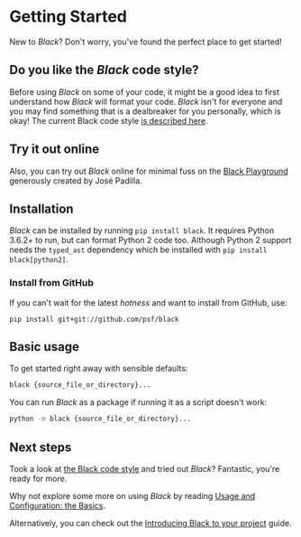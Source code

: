 # Getting Started

New to _Black_? Don't worry, you've found the perfect place to get started!

## Do you like the _Black_ code style?

Before using _Black_ on some of your code, it might be a good idea to first understand
how _Black_ will format your code. _Black_ isn't for everyone and you may find something
that is a dealbreaker for you personally, which is okay! The current Black code style
[is described here](./the_black_code_style/current_style.md).

## Try it out online

Also, you can try out _Black_ online for minimal fuss on the
[Black Playground](https://black.vercel.app) generously created by José Padilla.

## Installation

_Black_ can be installed by running `pip install black`. It requires Python 3.6.2+ to
run, but can format Python 2 code too. Although Python 2 support needs the `typed_ast`
dependency which be installed with `pip install black[python2]`.

### Install from GitHub

If you can't wait for the latest _hotness_ and want to install from GitHub, use:

`pip install git+git://github.com/psf/black`

## Basic usage

To get started right away with sensible defaults:

```sh
black {source_file_or_directory}...
```

You can run _Black_ as a package if running it as a script doesn't work:

```sh
python -m black {source_file_or_directory}...
```

## Next steps

Took a look at [the Black code style](./the_black_code_style/current_style.md) and tried
out _Black_? Fantastic, you're ready for more.

Why not explore some more on using _Black_ by reading
[Usage and Configuration: the Basics](./usage_and_configuration/the_basics.md).

Alternatively, you can check out the
[Introducing Black to your project](./guides/introducing_black_to_your_project.md)
guide.
